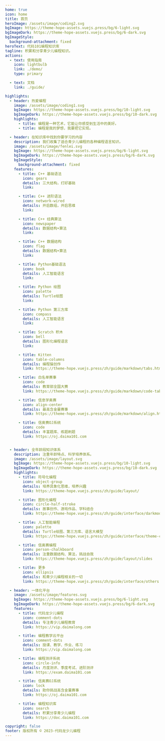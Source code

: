 ```yaml
---
home: true
icon: home
title: 首页
heroImage: /assets/image/coding2.svg
bgImage: https://theme-hope-assets.vuejs.press/bg/6-light.svg
bgImageDark: https://theme-hope-assets.vuejs.press/bg/6-dark.svg
bgImageStyle:
  background-attachment: fixed
heroText: 代码101编程知识库
tagline: 积累和分享青少儿编程知识。
actions:
  - text: 使用指南
    icon: lightbulb
    link: ./demo/
    type: primary

  - text: 文档
    link: ./guide/

highlights:
  - header: 热爱编程
    image: /assets/image/coding1.svg
    bgImage: https://theme-hope-assets.vuejs.press/bg/10-light.svg
    bgImageDark: https://theme-hope-assets.vuejs.press/bg/10-dark.svg
    highlights:
      - title: 编程是一种艺术，它能让你感受到生活中的美好。
      - title: 编程是我的梦想，我要把它实现。

  - header: 在知识库中找到你要学习的内容
    description: 我们收集了适合青少儿编程的各种编程语言知识。
    image: /assets/image/fenlei.svg
    bgImage: https://theme-hope-assets.vuejs.press/bg/6-light.svg
    bgImageDark: https://theme-hope-assets.vuejs.press/bg/6-dark.svg
    bgImageStyle:
      background-attachment: fixed
    features:
      - title: C++ 基础语法
        icon: gears
        details: 三大结构，打好基础
        link: 

      - title: C++ 进阶语法
        icon: network-wired
        details: 开启数组，开启思维
        link:

      - title: C++ 经典算法
        icon: newspaper
        details: 数据结构+算法
        link:

      - title: C++ 数据结构
        icon: flag
        details: 数据结构+算法
        link:

      - title: Python基础语法
        icon: book
        details: 人工智能语言
        link: 

      - title: Python 绘图
        icon: palette
        details: Turtle绘图
        link: 

      - title: Python 第三方库
        icon: compass
        details: 人工智能语言
        link: 

      - title: Scratch 积木
        icon: bell
        details: 图形化编程语言
        link: 

      - title: Kitten
        icon: table-columns
        details: 编程猫创作
        link: https://theme-hope.vuejs.press/zh/guide/markdown/tabs.html

      - title: 白名单赛事
        icon: code
        details: 教育部全国大赛
        link: https://theme-hope.vuejs.press/zh/guide/markdown/code-tabs.html

      - title: 信息学奥赛
        icon: align-center
        details: 最高含金量赛事
        link: https://theme-hope.vuejs.press/zh/guide/markdown/align.html

      - title: 信奥赛OJ系统
        icon: code
        details: 丰富题库、练题刷题
        link: https://oj.daima101.com


  - header: 全年龄段知识体系
    description: 注重年龄特点、科学培养体系。
    image: /assets/image/layout.svg
    bgImage: https://theme-hope-assets.vuejs.press/bg/10-light.svg
    bgImageDark: https://theme-hope-assets.vuejs.press/bg/10-dark.svg
    highlights:
      - title: 符号化编程
        icon: object-group
        details: 培养具象化思维，培养兴趣
        link: https://theme-hope.vuejs.press/zh/guide/layout/

      - title: 图形化编程
        icon: circle-half-stroke
        details: 故事创作、游戏作品、学科结合
        link: https://theme-hope.vuejs.press/zh/guide/interface/darkmode.html

      - title: 人工智能编程
        icon: palette
        details: Turtle绘图、第三方库、语言大模型
        link: https://theme-hope.vuejs.press/zh/guide/interface/theme-color.html

      - title: 信奥赛编程
        icon: person-chalkboard
        details: 注重数据结构、算法，挑战自我
        link: https://theme-hope.vuejs.press/zh/guide/layout/slides

      - title: 更多
        icon: ellipsis
        details: 和青少儿编程相关的一切
        link: https://theme-hope.vuejs.press/zh/guide/interface/others.html

  - header: 一体化平台
    image: /assets/image/features.svg
    bgImage: https://theme-hope-assets.vuejs.press/bg/6-light.svg
    bgImageDark: https://theme-hope-assets.vuejs.press/bg/6-dark.svg
    features:
      - title: 代码龙少儿编程
        icon: comment-dots
        details: 专注青少儿编程教育
        link: https://vip.daimalong.com

      - title: 编程教学云平台
        icon: comment-dots
        details: 授课、教学、作业、练习
        link: https://vip.daimalong.com

      - title: 编程测评系统
        icon: circle-info
        details: 月度测评、季度考试、进阶测评
        link: https://exam.daima101.com

      - title: 信奥赛OJ系统
        icon: lock
        details: 助你挑战高含金量赛事
        link: https://oj.daima101.com

      - title: 编程知识库
        icon: search
        details: 积累分享青少儿编程
        link: https://doc.daima101.com

copyright: false
footer: 版权所有 © 2023-代码龙少儿编程
---
```

